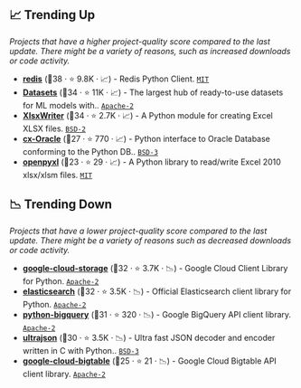 ## 📈 Trending Up

_Projects that have a higher project-quality score compared to the last update. There might be a variety of reasons, such as increased downloads or code activity._

- <b><a href="https://github.com/redis/redis-py">redis</a></b> (🥇38 ·  ⭐ 9.8K · 📈) - Redis Python Client. <code><a href="http://bit.ly/34MBwT8">MIT</a></code>
- <b><a href="https://github.com/huggingface/datasets">Datasets</a></b> (🥇34 ·  ⭐ 11K · 📈) - The largest hub of ready-to-use datasets for ML models with.. <code><a href="http://bit.ly/3nYMfla">Apache-2</a></code>
- <b><a href="https://github.com/jmcnamara/XlsxWriter">XlsxWriter</a></b> (🥉34 ·  ⭐ 2.7K · 📈) - A Python module for creating Excel XLSX files. <code><a href="http://bit.ly/3rqEWVr">BSD-2</a></code>
- <b><a href="https://github.com/oracle/python-cx_Oracle">cx-Oracle</a></b> (🥉27 ·  ⭐ 770 · 📈) - Python interface to Oracle Database conforming to the Python DB.. <code><a href="http://bit.ly/3aKzpTv">BSD-3</a></code>
- <b><a href="https://openpyxl.readthedocs.io">openpyxl</a></b> (🥉23 ·  ⭐ 29 · 📈) - A Python library to read/write Excel 2010 xlsx/xlsm files. <code><a href="http://bit.ly/34MBwT8">MIT</a></code>

## 📉 Trending Down

_Projects that have a lower project-quality score compared to the last update. There might be a variety of reasons such as decreased downloads or code activity._

- <b><a href="https://github.com/googleapis/google-cloud-python">google-cloud-storage</a></b> (🥈32 ·  ⭐ 3.7K · 📉) - Google Cloud Client Library for Python. <code><a href="http://bit.ly/3nYMfla">Apache-2</a></code>
- <b><a href="https://github.com/elastic/elasticsearch-py">elasticsearch</a></b> (🥈32 ·  ⭐ 3.5K · 📉) - Official Elasticsearch client library for Python. <code><a href="http://bit.ly/3nYMfla">Apache-2</a></code>
- <b><a href="https://github.com/googleapis/python-bigquery">python-bigquery</a></b> (🥈31 ·  ⭐ 320 · 📉) - Google BigQuery API client library. <code><a href="http://bit.ly/3nYMfla">Apache-2</a></code>
- <b><a href="https://github.com/ultrajson/ultrajson">ultrajson</a></b> (🥉30 ·  ⭐ 3.5K · 📉) - Ultra fast JSON decoder and encoder written in C with Python.. <code><a href="http://bit.ly/3aKzpTv">BSD-3</a></code>
- <b><a href="https://github.com/googleapis/python-bigtable">google-cloud-bigtable</a></b> (🥉25 ·  ⭐ 21 · 📉) - Google Cloud Bigtable API client library. <code><a href="http://bit.ly/3nYMfla">Apache-2</a></code>

